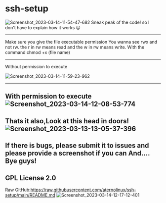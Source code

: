 # ssh-setup 
![Screenshot_2023-03-14-11-54-47-682](https://user-images.githubusercontent.com/100489181/225079962-b468c8cc-c640-4194-9d2d-2ac616dca3c3.jpg)
Sneak peak of the code! so I don't have to explain how it works 😐

-----------------------------------------------------------------

Make sure you give the file executable permission 
You wanna see rwx and not rw. the r in rw means read and the w in rw 
means write.
With the command chmod +x (file name)

-----------------------------------------------------------------

Without permission to execute 

![Screenshot_2023-03-14-11-59-23-962](https://user-images.githubusercontent.com/100489181/225081458-2f77dd0e-ded6-4900-b420-18fece8d19c1.jpg)

--------------------------------------------------------------------

With permission to execute 
![Screenshot_2023-03-14-12-08-53-774](https://user-images.githubusercontent.com/100489181/225083966-9ba675f8-b949-4d42-aa9e-e14feab3b717.jpg)
--------------------------------------------------------------------
Thats it also,Look at this head in doors!
![Screenshot_2023-03-13-13-05-37-396](https://user-images.githubusercontent.com/100489181/225084273-599fdf0e-e311-4213-bb03-70d1b9c9abc1.jpg)
--------------------------------------------------------------------
If there is bugs, please submit it to issues and please provide a screenshot if you can And.... Bye guys!
--------------------------------------------------------------------
GPL License 2.0 
--------------------------------------------------------------------
Raw GitHub:https://raw.githubusercontent.com/aternolinux/ssh-setup/main/README.md
![Screenshot_2023-03-14-12-17-12-401](https://user-images.githubusercontent.com/100489181/225086014-f4fd5fe1-70e7-434b-ba8a-4f7b542f718e.jpg)


